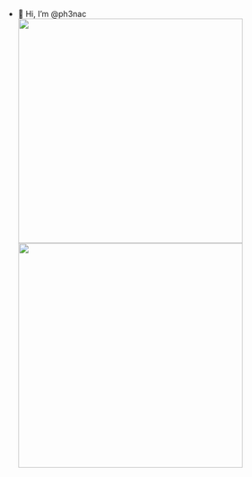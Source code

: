 - 👋 Hi, I’m @ph3nac  
  <img align="center" src="https://github-readme-stats.vercel.app/api?username=ph3nac&show_icons=true&theme=tokyonight" 
       style="width:400px;display:flex;flex-flow:row wrap;flex:2;"/>
  <img align="center" src="https://github-readme-stats.vercel.app/api/top-langs/?username=ph3nac&theme=tokyonight&layout=compact" style="width:400px;display:flex;flex-flow:row wrap;flex:1;"/>

<!---
ph3nac/ph3nac is a ✨ special ✨ repository because its `README.md` (this file) appears on your GitHub profile.
You can click the Preview link to take a look at your changes.
--->
